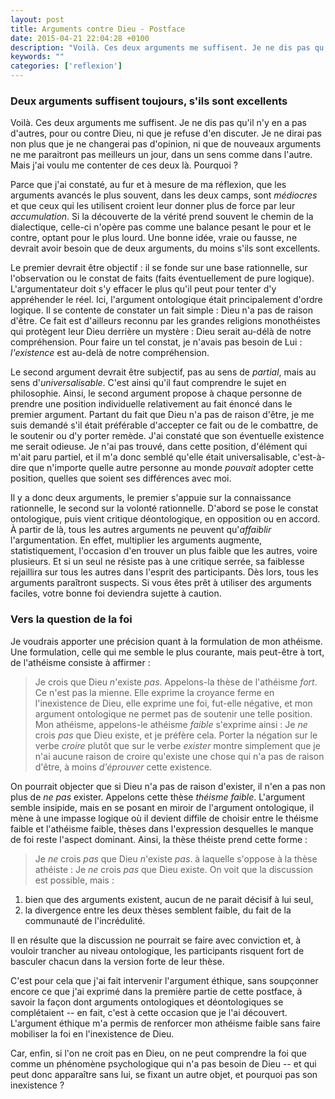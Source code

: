 ```yaml
---
layout: post
title: Arguments contre Dieu - Postface
date: 2015-04-21 22:04:28 +0100
description: "Voilà. Ces deux arguments me suffisent. Je ne dis pas qu'il n'y en a pas d'autres, pour ou contre Dieu, ni que je refuse d'en discuter. Je ne dirai pas non plus que je ne changerai pas d'opinion, ni que de nouveaux arguments ne me paraitront pas meilleurs un jour, dans un sens comme dans l'autre. Mais j'ai voulu me contenter de ces deux là. Pourquoi ?"
keywords: ""
categories: ['reflexion']
---
```


### Deux arguments suffisent toujours, s'ils sont excellents

Voilà. Ces deux arguments me suffisent. Je ne dis pas qu'il n'y en a pas d'autres, pour ou contre Dieu, ni que je refuse d'en discuter. Je ne dirai pas non plus que je ne changerai pas d'opinion, ni que de nouveaux arguments ne me paraitront pas meilleurs un jour, dans un sens comme dans l'autre. Mais j'ai voulu me contenter de ces deux là. Pourquoi ?

Parce que j'ai constaté, au fur et à mesure de ma réflexion, que les arguments avancés le plus souvent, dans les deux camps, sont _médiocres_ et que ceux qui les utilisent croient leur donner plus de force par leur _accumulation_. Si la découverte de la vérité prend souvent le chemin de la dialectique, celle-ci n'opère pas comme une balance pesant le pour et le contre, optant pour le plus lourd. Une bonne idée, vraie ou fausse, ne devrait avoir besoin que de deux arguments, du moins s'ils sont excellents.

Le premier devrait être objectif : il se fonde sur une base rationnelle, sur l'observation ou le constat de faits (faits éventuellement de pure logique). L'argumentateur doit s'y effacer le plus qu'il peut pour tenter d'y appréhender le réel. Ici, l'argument ontologique était principalement d'ordre logique. Il se contente de constater un fait simple : Dieu n'a pas de raison d'être. Ce fait est d'ailleurs reconnu par les grandes religions monothéistes qui protègent leur Dieu derrière un mystère : Dieu serait au-délà de notre compréhension. Pour faire un tel constat, je n'avais pas besoin de Lui : _l'existence_ est au-delà de notre compréhension.

Le second argument devrait être subjectif, pas au sens de _partial_, mais au sens d'*universalisable*. C'est ainsi qu'il faut comprendre le sujet en philosophie. Ainsi, le second argument propose à chaque personne de prendre une position individuelle relativement au fait énoncé dans le premier argument. Partant du fait que Dieu n'a pas de raison d'être, je me suis demandé s'il était préférable d'accepter ce fait ou de le combattre, de le soutenir ou d'y porter remède. J'ai constaté que son éventuelle existence me serait odieuse. Je n'ai pas trouvé, dans cette position, d'élément qui m'ait paru partiel, et il m'a donc semblé qu'elle était universalisable, c'est-à-dire que n'importe quelle autre personne au monde _pouvait_ adopter cette position, quelles que soient ses différences avec moi.

Il y a donc deux arguments, le premier s'appuie sur la connaissance rationnelle, le second sur la volonté rationnelle. D'abord se pose le constat ontologique, puis vient critique déontologique, en opposition ou en accord. À partir de là, tous les autres arguments ne peuvent qu'*affaiblir* l'argumentation. En effet, multiplier les arguments augmente, statistiquement, l'occasion d'en trouver un plus faible que les autres, voire plusieurs. Et si un seul ne résiste pas à une critique serrée, sa faiblesse rejaillira sur tous les autres dans l'esprit des participants. Dès lors, tous les arguments paraîtront suspects. Si vous êtes prêt à utiliser des arguments faciles, votre bonne foi deviendra sujette à caution.

### Vers la question de la foi

Je voudrais apporter une précision quant à la formulation de mon athéisme. Une formulation, celle qui me semble le plus courante, mais peut-être à tort, de l'athéisme consiste à affirmer :
> Je crois que Dieu *n*'existe *pas*.
Appelons-la thèse de l'athéisme _fort_.  Ce n'est pas la mienne. Elle exprime la croyance ferme en l'inexistence de Dieu, elle exprime une foi, fut-elle négative, et mon argument ontologique ne permet pas de soutenir une telle position. Mon athéisme, appelons-le athéisme _faible_ s'exprime ainsi :
> Je *ne* crois *pas* que Dieu existe, et je préfère cela.
Porter la négation sur le verbe _croire_ plutôt que sur le verbe _exister_ montre simplement que je n'ai aucune raison de croire qu'existe une chose qui n'a pas de raison d'être, à moins _d'éprouver_ cette existence.

On pourrait objecter que si Dieu n'a pas de raison d'exister, il n'en a pas non plus de _ne pas_ exister. Appelons cette thèse _théisme faible_. L'argument semble insipide, mais en se posant en miroir de l'argument ontologique, il mène à une impasse logique où il devient diffile de choisir entre le théisme faible et l'athéisme faible, thèses dans l'expression desquelles le manque de foi reste l'aspect dominant. Ainsi, la thèse théiste prend cette forme :
> Je *ne* crois *pas* que Dieu *n*'existe *pas*.
à laquelle s'oppose à la thèse athéiste :
> Je *ne* crois *pas* que Dieu existe.
On voit que la discussion est possible, mais :
1. bien que des arguments existent, aucun de ne parait décisif à lui seul,
2. la divergence entre les deux thèses semblent faible, du fait de la communauté de l'incrédulité.

Il en résulte que la discussion ne pourrait se faire avec conviction et, à vouloir trancher au niveau ontologique, les participants risquent fort de basculer chacun dans la version forte de leur thèse.

C'est pour cela que j'ai fait intervenir l'argument éthique, sans soupçonner encore ce que j'ai exprimé dans la première partie de cette postface, à savoir la façon dont arguments ontologiques et déontologiques se complétaient -- en fait, c'est à cette occasion que je l'ai découvert. L'argument éthique m'a permis de renforcer mon athéisme faible sans faire mobiliser la foi en l'inexistence de Dieu.

Car, enfin, si l'on ne croit pas en Dieu, on ne peut comprendre la foi que comme un phénomène psychologique qui n'a pas besoin de Dieu -- et qui peut donc apparaître sans lui, se fixant un autre objet, et pourquoi pas son inexistence ?

